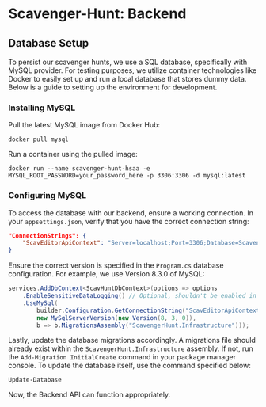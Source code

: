 # Scavenger-Hunt: Backend

## Database Setup

To persist our scavenger hunts, we use a SQL database, specifically with MySQL provider. For testing purposes, we utilize container technologies like Docker to easily set up and run a local database that stores dummy data. Below is a guide to setting up the environment for development.

### Installing MySQL

Pull the latest MySQL image from Docker Hub:

```shell
docker pull mysql
```

Run a container using the pulled image:

```shell
docker run --name scavenger-hunt-hsaa -e MYSQL_ROOT_PASSWORD=your_password_here -p 3306:3306 -d mysql:latest
```

### Configuring MySQL

To access the database with our backend, ensure a working connection. In your `appsettings.json`, verify that you have the correct connection string:

```json
"ConnectionStrings": {
    "ScavEditorApiContext": "Server=localhost;Port=3306;Database=ScavengerHuntHsAa;Uid=root;Pwd=your_password_here;"
}
```

Ensure the correct version is specified in the `Program.cs` database configuration. For example, we use Version 8.3.0 of MySQL:

```csharp
services.AddDbContext<ScavHuntDbContext>(options => options
    .EnableSensitiveDataLogging() // Optional, shouldn't be enabled in production
    .UseMySql(
        builder.Configuration.GetConnectionString("ScavEditorApiContext") ?? throw new InvalidOperationException("..."),
        new MySqlServerVersion(new Version(8, 3, 0)),
        b => b.MigrationsAssembly("ScavengerHunt.Infrastructure")));
```

Lastly, update the database migrations accordingly. A migrations file should already exist within the `ScavengerHunt.Infrastructure` assembly. If not, run the `Add-Migration InitialCreate` command in your package manager console. To update the database itself, use the command specified below:

```shell
Update-Database
```

Now, the Backend API can function appropriately.